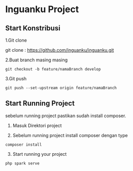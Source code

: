 # Inguanku Project

## Start Konstribusi

1.Git clone

git clone : https://github.com/inguanku/inguanku.git

2.Buat branch masing masing

``` git checkout -b feature/namaBranch develop ```

3.Git push

``` git push --set-upstream origin feature/namaBranch ```

## Start Running Project

sebelum running project pastikan sudah install composer.

1. Masuk Direktori project

2. Sebelum running project install composer dengan type

``` composer install ```

3. Start running your project

``` php spark serve ```
